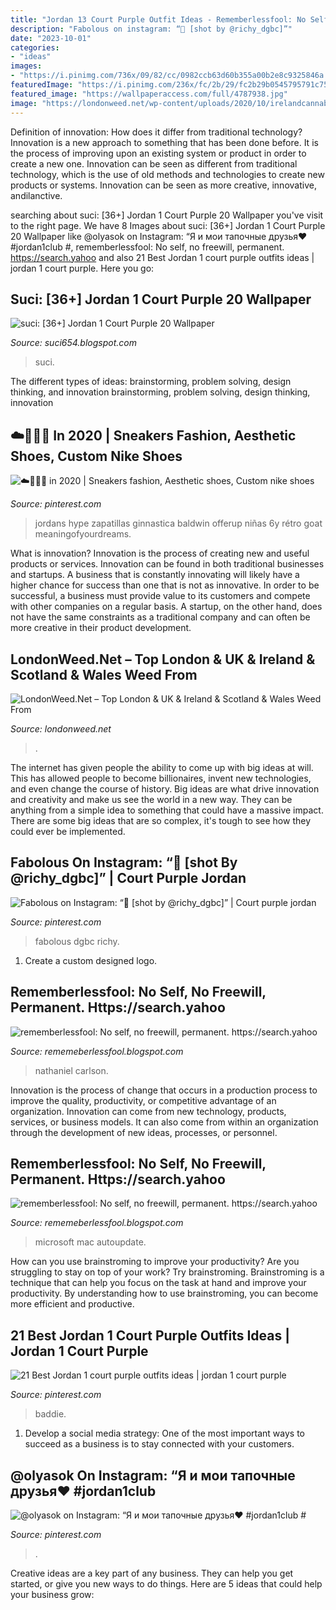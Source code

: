 ```yaml
---
title: "Jordan 13 Court Purple Outfit Ideas - Rememberlessfool: No Self, No Freewill, Permanent. Https://search.yahoo"
description: "Fabolous on instagram: “👑 [shot by @richy_dgbc]”"
date: "2023-10-01"
categories:
- "ideas"
images:
- "https://i.pinimg.com/736x/09/82/cc/0982ccb63d60b355a00b2e8c9325846a.jpg"
featuredImage: "https://i.pinimg.com/236x/fc/2b/29/fc2b29b0545795791c75d2fbd4b07c90.jpg"
featured_image: "https://wallpaperaccess.com/full/4787938.jpg"
image: "https://londonweed.net/wp-content/uploads/2020/10/irelandcannabis-300x197.jpg"
---
```



Definition of innovation: How does it differ from traditional technology?
Innovation is a new approach to something that has been done before. It is the process of improving upon an existing system or product in order to create a new one. Innovation can be seen as different from traditional technology, which is the use of old methods and technologies to create new products or systems. Innovation can be seen as more creative, innovative, andilanctive.

	

		
searching about suci: [36+] Jordan 1 Court Purple 20 Wallpaper you've visit to the right page. We have 8 Images about suci: [36+] Jordan 1 Court Purple 20 Wallpaper like @olyasok on Instagram: “Я и мои тапочные друзья♥️ #jordan1club #, rememberlessfool: No self, no freewill, permanent. https://search.yahoo and also 21 Best Jordan 1 court purple outfits ideas | jordan 1 court purple. Here you go:
		
    
## Suci: [36+] Jordan 1 Court Purple 20 Wallpaper

<img loading=lazy src="https://wallpaperaccess.com/full/4787938.jpg" onerror="this.onerror=null;this.src='https://tse1.mm.bing.net/th?id=OIP.0lv35ymsMNtWAOtIbxHMXQHaPN&amp;pid=15.1';" alt="suci: [36+] Jordan 1 Court Purple 20 Wallpaper">

_Source: suci654.blogspot.com_

>suci. 

	

The different types of ideas: brainstorming, problem solving, design thinking, and innovation
brainstorming, problem solving, design thinking, innovation

    
## ☁️🧖🏼‍♀️ In 2020 | Sneakers Fashion, Aesthetic Shoes, Custom Nike Shoes

<img loading=lazy src="https://i.pinimg.com/736x/09/82/cc/0982ccb63d60b355a00b2e8c9325846a.jpg" onerror="this.onerror=null;this.src='https://tse4.mm.bing.net/th?id=OIP.ACEDg9_jbU-cg4-uVfGVgwHaJ4&amp;pid=15.1';" alt="☁️🧖🏼‍♀️ in 2020 | Sneakers fashion, Aesthetic shoes, Custom nike shoes">

_Source: pinterest.com_

>jordans hype zapatillas ginnastica baldwin offerup niñas 6y rétro goat meaningofyourdreams. 

	

What is innovation?
Innovation is the process of creating new and useful products or services. Innovation can be found in both traditional businesses and startups. A business that is constantly innovating will likely have a higher chance for success than one that is not as innovative. In order to be successful, a business must provide value to its customers and compete with other companies on a regular basis. A startup, on the other hand, does not have the same constraints as a traditional company and can often be more creative in their product development.

    
## LondonWeed.Net – Top London &amp; UK &amp; Ireland &amp; Scotland &amp; Wales Weed From

<img loading=lazy src="https://londonweed.net/wp-content/uploads/2020/10/irelandcannabis-300x197.jpg" onerror="this.onerror=null;this.src='https://tse1.mm.bing.net/th?id=OIP.yK0HsEry_qYUFgmqdG_BzAAAAA&amp;pid=15.1';" alt="LondonWeed.Net – Top London &amp; UK &amp; Ireland &amp; Scotland &amp; Wales Weed From">

_Source: londonweed.net_

>. 

	

The internet has given people the ability to come up with big ideas at will. This has allowed people to become billionaires, invent new technologies, and even change the course of history. Big ideas are what drive innovation and creativity and make us see the world in a new way. They can be anything from a simple idea to something that could have a massive impact. There are some big ideas that are so complex, it's tough to see how they could ever be implemented.

    
## Fabolous On Instagram: “👑 [shot By @richy_dgbc]” | Court Purple Jordan

<img loading=lazy src="https://i.pinimg.com/originals/9e/71/14/9e7114323f8323f7a4eb4de71d801c6d.jpg" onerror="this.onerror=null;this.src='https://tse2.mm.bing.net/th?id=OIP._xvd9PwUi2KyQl5Jb-1YpAHaI6&amp;pid=15.1';" alt="Fabolous on Instagram: “👑 [shot by @richy_dgbc]” | Court purple jordan">

_Source: pinterest.com_

>fabolous dgbc richy. 

	

1. Create a custom designed logo.

    
## Rememberlessfool: No Self, No Freewill, Permanent. Https://search.yahoo

<img loading=lazy src="https://1.bp.blogspot.com/-10gwvj62JwQ/Xj4CEo5FtsI/AAAAAAAAcf0/rfgtp55rkoQrny8cC5g_6NLhAGFqP4SEACLcBGAsYHQ/s320/Untitled397.png" onerror="this.onerror=null;this.src='https://tse3.mm.bing.net/th?id=OIP.HYp69d8hJnb_7lYDhMQSqwAAAA&amp;pid=15.1';" alt="rememberlessfool: No self, no freewill, permanent. https://search.yahoo">

_Source: rememeberlessfool.blogspot.com_

>nathaniel carlson. 

	

Innovation is the process of change that occurs in a production process to improve the quality, productivity, or competitive advantage of an organization. Innovation can come from new technology, products, services, or business models. It can also come from within an organization through the development of new ideas, processes, or personnel.

    
## Rememberlessfool: No Self, No Freewill, Permanent. Https://search.yahoo

<img loading=lazy src="https://1.bp.blogspot.com/-a-2f_NzTj3Q/XkB-XbKi1lI/AAAAAAAAcjE/lKI4zDulmP497cWKGwuEWjOhNswO-VZ5QCLcBGAsYHQ/s320/Untitled420.png" onerror="this.onerror=null;this.src='https://tse1.mm.bing.net/th?id=OIP.nFkQH7GASuz1a2Swh2-X6wAAAA&amp;pid=15.1';" alt="rememberlessfool: No self, no freewill, permanent. https://search.yahoo">

_Source: rememeberlessfool.blogspot.com_

>microsoft mac autoupdate. 

	

How can you use brainstroming to improve your productivity?
Are you struggling to stay on top of your work? Try brainstroming. Brainstroming is a technique that can help you focus on the task at hand and improve your productivity. By understanding how to use brainstroming, you can become more efficient and productive.

    
## 21 Best Jordan 1 Court Purple Outfits Ideas | Jordan 1 Court Purple

<img loading=lazy src="https://i.pinimg.com/236x/fc/2b/29/fc2b29b0545795791c75d2fbd4b07c90.jpg" onerror="this.onerror=null;this.src='https://tse2.mm.bing.net/th?id=OIP.Rwhh7EriWVFm0CUoJSuMxQAAAA&amp;pid=15.1';" alt="21 Best Jordan 1 court purple outfits ideas | jordan 1 court purple">

_Source: pinterest.com_

>baddie. 

	

1. Develop a social media strategy: One of the most important ways to succeed as a business is to stay connected with your customers.

    
## @olyasok On Instagram: “Я и мои тапочные друзья♥️ #jordan1club #

<img loading=lazy src="https://i.pinimg.com/originals/6c/4d/3d/6c4d3dbedf0ce22b8d57b214a8e3b414.jpg" onerror="this.onerror=null;this.src='https://tse3.mm.bing.net/th?id=OIP.ZhGalBdqfoGsc5Z4vLd4sQHaJQ&amp;pid=15.1';" alt="@olyasok on Instagram: “Я и мои тапочные друзья♥️ #jordan1club #">

_Source: pinterest.com_

>. 

	

Creative ideas are a key part of any business. They can help you get started, or give you new ways to do things. Here are 5 ideas that could help your business grow:

